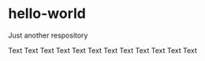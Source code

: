 # hello-world
Just another respository

Text Text Text
Text Text Text
Text Text Text
Text Text Text

